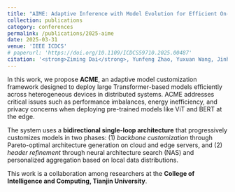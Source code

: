 ```yaml
---
title: "AIME: Adaptive Inference with Model Evolution for Efficient On-Device Large Language Model Serving"
collection: publications
category: conferences
permalink: /publications/2025-aime
date: 2025-03-31
venue: 'IEEE ICDCS'
# paperurl: 'https://doi.org/10.1109/ICDCS59710.2025.00487'
citation: '<strong>Ziming Dai</strong>, Yunfeng Zhao, Yuxuan Wang, Jinhui Xu, Jinhang Song, Chao Qiu, and Salman Avestimehr. "AIME: Adaptive Inference with Model Evolution for Efficient On-Device Large Language Model Serving." IEEE ICDCS 2025.'
---
```


In this work, we propose **ACME**, an adaptive model customization framework designed to deploy large Transformer-based models efficiently across heterogeneous devices in distributed systems. ACME addresses critical issues such as performance imbalances, energy inefficiency, and privacy concerns when deploying pre-trained models like ViT and BERT at the edge.

The system uses a **bidirectional single-loop architecture** that progressively customizes models in two phases: (1) *backbone customization* through Pareto-optimal architecture generation on cloud and edge servers, and (2) *header refinement* through neural architecture search (NAS) and personalized aggregation based on local data distributions.

This work is a collaboration among researchers at the **College of Intelligence and Computing, Tianjin University**.

